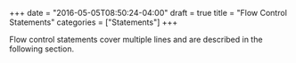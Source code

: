 +++
date = "2016-05-05T08:50:24-04:00"
draft = true
title = "Flow Control Statements"
categories = ["Statements"]
+++

Flow control statements cover multiple lines and are described in the following section.

